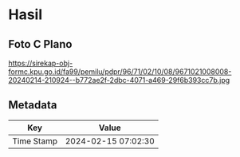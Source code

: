 # Hasil

## Foto C Plano

https://sirekap-obj-formc.kpu.go.id/fa99/pemilu/pdpr/96/71/02/10/08/9671021008008-20240214-210924--b772ae2f-2dbc-4071-a469-29f6b393cc7b.jpg


## Metadata

| Key        | Value               |
| ---------- | ------------------- |
| Time Stamp | 2024-02-15 07:02:30 |



